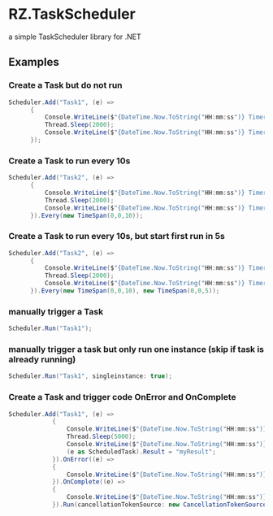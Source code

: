 # RZ.TaskScheduler
a simple TaskScheduler library for .NET

## Examples

### Create a Task but do not run
```c#
Scheduler.Add("Task1", (e) =>
      {
          Console.WriteLine($"{DateTime.Now.ToString("HH:mm:ss")} Timer {(e as ScheduledTask)?.Name} was started...");
          Thread.Sleep(2000);
          Console.WriteLine($"{DateTime.Now.ToString("HH:mm:ss")} Timer {(e as ScheduledTask)?.Name} completed.");
      });
```

### Create a Task to run every 10s
```c#
Scheduler.Add("Task2", (e) =>
      {
          Console.WriteLine($"{DateTime.Now.ToString("HH:mm:ss")} Timer {(e as ScheduledTask)?.Name} was started...");
          Thread.Sleep(2000);
          Console.WriteLine($"{DateTime.Now.ToString("HH:mm:ss")} Timer {(e as ScheduledTask)?.Name} completed.");
      }).Every(new TimeSpan(0,0,10));
```

### Create a Task to run every 10s, but start first run in 5s
```c#
Scheduler.Add("Task2", (e) =>
      {
          Console.WriteLine($"{DateTime.Now.ToString("HH:mm:ss")} Timer {(e as ScheduledTask)?.Name} was started...");
          Thread.Sleep(2000);
          Console.WriteLine($"{DateTime.Now.ToString("HH:mm:ss")} Timer {(e as ScheduledTask)?.Name} completed.");
      }).Every(new TimeSpan(0,0,10), new TimeSpan(0,0,5));
```

### manually trigger a Task
```c#
Scheduler.Run("Task1");
```

### manually trigger a task but only run one instance (skip if task is already running)
```c#
Scheduler.Run("Task1", singleinstance: true);
```

### Create a Task and trigger code OnError and OnComplete
```c#
Scheduler.Add("Task1", (e) =>
            {
                Console.WriteLine($"{DateTime.Now.ToString("HH:mm:ss")} Timer {(e as ScheduledTask)?.Name} was started...");
                Thread.Sleep(5000);
                Console.WriteLine($"{DateTime.Now.ToString("HH:mm:ss")} Timer {(e as ScheduledTask)?.Name} completed.");
                (e as ScheduledTask).Result = "myResult";
            }).OnError((e) =>
            {
                Console.WriteLine($"{DateTime.Now.ToString("HH:mm:ss")} Timer {(e as ScheduledTaskException)?.ScheduledTask.Name} was failed with Error '{(e as ScheduledTaskException)?.Exception.Message}'.");
            }).OnComplete((e) =>
            {
                Console.WriteLine($"{DateTime.Now.ToString("HH:mm:ss")} Timer {(e as ScheduledTask)?.Name} was completed with Result: {(e as ScheduledTask)?.Result}");
            }).Run(cancellationTokenSource: new CancellationTokenSource(new TimeSpan(0,5,0)));
```
